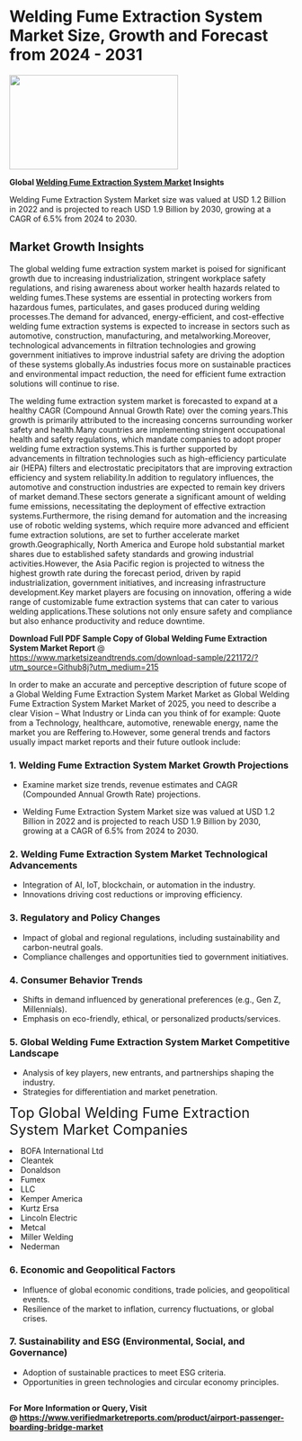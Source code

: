 <H1>Welding Fume Extraction System Market Size, Growth and Forecast from 2024 - 2031</H1><img class="aligncenter size-medium wp-image-584254" src="https://thirdeyenews.in/wp-content/uploads/2024/09/Global-Market-Research-300x168.jpeg" alt="" width="300" height="168" /><p><strong>Global&nbsp;<a href="https://www.marketsizeandtrends.com/download-sample/221172/?utm_source=Github8j?utm_medium=215">Welding Fume Extraction System Market</a> Insights</strong></p><p>Welding Fume Extraction System Market size was valued at USD 1.2 Billion in 2022 and is projected to reach USD 1.9 Billion by 2030, growing at a CAGR of 6.5% from 2024 to 2030.</p><p><h2>Market Growth Insights</h2> <p>The global welding fume extraction system market is poised for significant growth due to increasing industrialization, stringent workplace safety regulations, and rising awareness about worker health hazards related to welding fumes.These systems are essential in protecting workers from hazardous fumes, particulates, and gases produced during welding processes.The demand for advanced, energy-efficient, and cost-effective welding fume extraction systems is expected to increase in sectors such as automotive, construction, manufacturing, and metalworking.Moreover, technological advancements in filtration technologies and growing government initiatives to improve industrial safety are driving the adoption of these systems globally.As industries focus more on sustainable practices and environmental impact reduction, the need for efficient fume extraction solutions will continue to rise. </p> <p>The welding fume extraction system market is forecasted to expand at a healthy CAGR (Compound Annual Growth Rate) over the coming years.This growth is primarily attributed to the increasing concerns surrounding worker safety and health.Many countries are implementing stringent occupational health and safety regulations, which mandate companies to adopt proper welding fume extraction systems.This is further supported by advancements in filtration technologies such as high-efficiency particulate air (HEPA) filters and electrostatic precipitators that are improving extraction efficiency and system reliability.In addition to regulatory influences, the automotive and construction industries are expected to remain key drivers of market demand.These sectors generate a significant amount of welding fume emissions, necessitating the deployment of effective extraction systems.Furthermore, the rising demand for automation and the increasing use of robotic welding systems, which require more advanced and efficient fume extraction solutions, are set to further accelerate market growth.Geographically, North America and Europe hold substantial market shares due to established safety standards and growing industrial activities.However, the Asia Pacific region is projected to witness the highest growth rate during the forecast period, driven by rapid industrialization, government initiatives, and increasing infrastructure development.Key market players are focusing on innovation, offering a wide range of customizable fume extraction systems that can cater to various welding applications.These solutions not only ensure safety and compliance but also enhance productivity and reduce downtime.</p><p><span class=""><strong>Download Full PDF Sample Copy of Global Welding Fume Extraction System Market Report</strong> @ <a href="https://www.marketsizeandtrends.com/download-sample/221172/?utm_source=Github8j?utm_medium=215" target="_blank">https://www.marketsizeandtrends.com/download-sample/221172/?utm_source=Github8j?utm_medium=215</a></span></p><p>In order to make an accurate and perceptive description of future scope of a Global&nbsp;Welding Fume Extraction System Market Market as Global&nbsp;Welding Fume Extraction System Market Market of 2025, you need to describe a clear Vision &ndash; What Industry or Linda can you think of for example: Quote from a Technology, healthcare, automotive, renewable energy, name the market you are Reffering to.However, some general trends and factors usually impact market reports and their future outlook include:</p><h3>1.&nbsp;<strong>Welding Fume Extraction System Market Growth Projections</strong></h3><ul><li>Examine market size trends, revenue estimates and CAGR (Compounded Annual Growth Rate) projections.</li><li><p>Welding Fume Extraction System Market size was valued at USD 1.2 Billion in 2022 and is projected to reach USD 1.9 Billion by 2030, growing at a CAGR of 6.5% from 2024 to 2030.</p></li></ul><h3>2.&nbsp;<strong>Welding Fume Extraction System Market Technological Advancements</strong></h3><ul><li>Integration of AI, IoT, blockchain, or automation in the industry.</li><li>Innovations driving cost reductions or improving efficiency.</li></ul><h3>3.&nbsp;<strong>Regulatory and Policy Changes</strong></h3><ul><li>Impact of global and regional regulations, including sustainability and carbon-neutral goals.</li><li>Compliance challenges and opportunities tied to government initiatives.</li></ul><h3>4.&nbsp;<strong>Consumer Behavior Trends</strong></h3><ul><li>Shifts in demand influenced by generational preferences (e.g., Gen Z, Millennials).</li><li>Emphasis on eco-friendly, ethical, or personalized products/services.</li></ul><h3>5.&nbsp;<strong>Global Welding Fume Extraction System Market Competitive Landscape</strong></h3><ul><li>Analysis of key players, new entrants, and partnerships shaping the industry.</li><li>Strategies for differentiation and market penetration.</li></ul><p data-pm-slice="1 1 []"><span style="color: inherit; font-family: inherit; font-size: 25px;">Top Global Welding Fume Extraction System Market Companies</span></p><div class="" data-test-id=""><p><li>BOFA International Ltd</li><li> Cleantek</li><li> Donaldson</li><li> Fumex</li><li> LLC</li><li> Kemper America</li><li> Kurtz Ersa</li><li> Lincoln Electric</li><li> Metcal</li><li> Miller Welding</li><li> Nederman</li></p></div><h3>6.&nbsp;<strong>Economic and Geopolitical Factors</strong></h3><ul><li>Influence of global economic conditions, trade policies, and geopolitical events.</li><li>Resilience of the market to inflation, currency fluctuations, or global crises.</li></ul><h3>7.&nbsp;<strong>Sustainability and ESG (Environmental, Social, and Governance)</strong></h3><ul><li>Adoption of sustainable practices to meet ESG criteria.</li><li>Opportunities in green technologies and circular economy principles.</li></ul><h2><strong style="font-size: 14px;">For More Information or Query, Visit @&nbsp;</strong><a style="background-color: #ffffff; font-size: 14px;" href="https://www.marketsizeandtrends.com/report/welding-fume-extraction-system-market/" target="_blank">https://www.verifiedmarketreports.com/product/airport-passenger-boarding-bridge-market</a></h2>